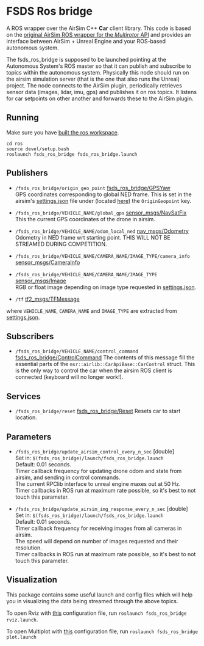 # FSDS Ros bridge

A ROS wrapper over the AirSim C++ **Car** client library. This code is based on the [original AirSim ROS wrapper for the *Multirotor* API](https://github.com/microsoft/AirSim/tree/master/ros/src/airsim_ros_interface) and provides an interface between AirSim + Unreal Engine and your ROS-based autonomous system. 

The fsds_ros_bridge is supposed to be launched pointing at the Autonomous System's ROS master so that it can publish and subscribe to topics within the autonomous system. 
Physically this node should run on the airsim simulation server (that is the one that also runs the Unreal) project.
The node connects to the AirSim plugin, periodically retrieves sensor data (images, lidar, imu, gps) and publishes it on ros topics.
It listens for car setpoints on other another and forwards these to the AirSim plugin.

## Running
Make sure you have [built the ros workspace](building-ros.md).

```
cd ros
source devel/setup.bash
roslaunch fsds_ros_bridge fsds_ros_bridge.launch
```

## Publishers
- `/fsds_ros_bridge/origin_geo_point` [fsds_ros_bridge/GPSYaw](../ros/src/fsds_ros_bridge/msg/GPSYaw.msg)   
GPS coordinates corresponding to global NED frame. This is set in the airsim's [settings.json](https://microsoft.github.io/AirSim/docs/settings/) file under (located [here](../../../UE4Project/Plugins/AirSim/Settings/settings.json)) the `OriginGeopoint` key. 

- `/fsds_ros_bridge/VEHICLE_NAME/global_gps` [sensor_msgs/NavSatFix](https://docs.ros.org/api/sensor_msgs/html/msg/NavSatFix.html)   
This the current GPS coordinates of the drone in airsim. 

- `/fsds_ros_bridge/VEHICLE_NAME/odom_local_ned` [nav_msgs/Odometry](https://docs.ros.org/api/nav_msgs/html/msg/Odometry.html)   
Odometry in NED frame wrt starting point.  THIS WILL NOT BE STREAMED DURING COMPETITION.

- `/fsds_ros_bridge/VEHICLE_NAME/CAMERA_NAME/IMAGE_TYPE/camera_info` [sensor_msgs/CameraInfo](https://docs.ros.org/api/sensor_msgs/html/msg/CameraInfo.html)

- `/fsds_ros_bridge/VEHICLE_NAME/CAMERA_NAME/IMAGE_TYPE` [sensor_msgs/Image](https://docs.ros.org/api/sensor_msgs/html/msg/Image.html)   
  RGB or float image depending on image type requested in [settings.json](../UE4Project/Plugins/AirSim/Settings/settings.json).

- `/tf` [tf2_msgs/TFMessage](https://docs.ros.org/api/tf2_msgs/html/msg/TFMessage.html)

where `VEHICLE_NAME`, `CAMERA_NAME` and `IMAGE_TYPE` are extracted from [settings.json](../UE4Project/Plugins/AirSim/Settings/settings.json).

## Subscribers
- `/fsds_ros_bridge/VEHICLE_NAME/control_command` [fsds_ros_bridge/ControlCommand](../ros/src/fsds_ros_bridge/msg/ControlCommand.msg) 
The contents of this message fill the essential parts of the `msr::airlib::CarApiBase::CarControl` struct. This is the only way to control the car when the airsim ROS client is connected (keyboard will no longer work!).

## Services

- `/fsds_ros_bridge/reset` [fsds_ros_bridge/Reset](../ros/src/fsds_ros_bridge/srv/Empty.html)
 Resets car to start location.

## Parameters
- `/fsds_ros_bridge/update_airsim_control_every_n_sec` [double]   
  Set in: `$(fsds_ros_bridge)/launch/fsds_ros_bridge.launch`   
  Default: 0.01 seconds.    
  Timer callback frequency for updating drone odom and state from airsim, and sending in control commands.    
  The current RPClib interface to unreal engine maxes out at 50 Hz.   
  Timer callbacks in ROS run at maximum rate possible, so it's best to not touch this parameter. 

- `/fsds_ros_bridge/update_airsim_img_response_every_n_sec` [double]   
  Set in: `$(fsds_ros_bridge)/launch/fsds_ros_bridge.launch`   
  Default: 0.01 seconds.    
  Timer callback frequency for receiving images from all cameras in airsim.    
  The speed will depend on number of images requested and their resolution.   
  Timer callbacks in ROS run at maximum rate possible, so it's best to not touch this parameter. 

## Visualization
This package contains some useful launch and config files which will help you in visualizing the data being streamed through the above topics.

To open Rviz with [this](../ros/src/fsds_ros_bridge/config/rviz/default.rviz) configuration file, run `roslaunch fsds_ros_bridge rviz.launch`.

To open Multiplot with [this](../ros/src/fsds_ros_bridge/config/multiplot/multiplot.xml) configuration file, run `roslaunch fsds_ros_bridge plot.launch`